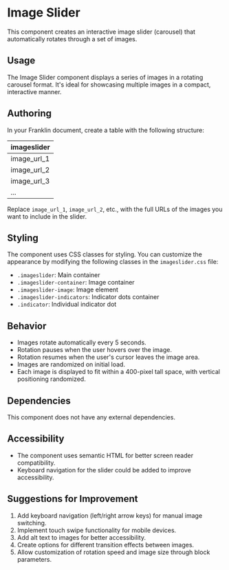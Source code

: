 # Image Slider

This component creates an interactive image slider (carousel) that automatically rotates through a set of images.

## Usage

The Image Slider component displays a series of images in a rotating carousel format. It's ideal for showcasing multiple images in a compact, interactive manner.

## Authoring

In your Franklin document, create a table with the following structure:

| imageslider |
|-------------|
| image_url_1 |
| image_url_2 |
| image_url_3 |
| ...         |

Replace `image_url_1`, `image_url_2`, etc., with the full URLs of the images you want to include in the slider.

## Styling

The component uses CSS classes for styling. You can customize the appearance by modifying the following classes in the `imageslider.css` file:

- `.imageslider`: Main container
- `.imageslider-container`: Image container
- `.imageslider-image`: Image element
- `.imageslider-indicators`: Indicator dots container
- `.indicator`: Individual indicator dot

## Behavior

- Images rotate automatically every 5 seconds.
- Rotation pauses when the user hovers over the image.
- Rotation resumes when the user's cursor leaves the image area.
- Images are randomized on initial load.
- Each image is displayed to fit within a 400-pixel tall space, with vertical positioning randomized.

## Dependencies

This component does not have any external dependencies.

## Accessibility

- The component uses semantic HTML for better screen reader compatibility.
- Keyboard navigation for the slider could be added to improve accessibility.

## Suggestions for Improvement

1. Add keyboard navigation (left/right arrow keys) for manual image switching.
2. Implement touch swipe functionality for mobile devices.
3. Add alt text to images for better accessibility.
4. Create options for different transition effects between images.
5. Allow customization of rotation speed and image size through block parameters.
